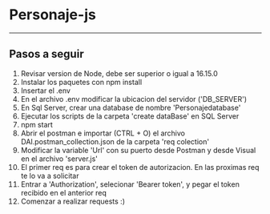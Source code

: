 # Personaje-js
***

## Pasos a seguir 

1. Revisar version de Node, debe ser superior o igual a 16.15.0
2. Instalar los paquetes con npm install
3. Insertar el .env
4. En el archivo .env modificar la ubicacion del servidor ('DB_SERVER')
5. En Sql Server, crear una database de nombre 'Personajedatabase'
6. Ejecutar los scripts de la carpeta 'create dataBase' en SQL Server 
7. npm start
8. Abrir el postman e importar (CTRL + O) el archivo DAI.postman_collection.json de la carpeta 'req colection'
9. Modificar la variable 'Url' con su puerto desde Postman y desde Visual en el archivo 'server.js'
10. El primer req es para crear el token de autorizacion. En las proximas req te lo va a solicitar
11. Entrar a 'Authorization', selecionar 'Bearer token', y pegar el token recibido en el anterior req
12. Comenzar a realizar requests :)
